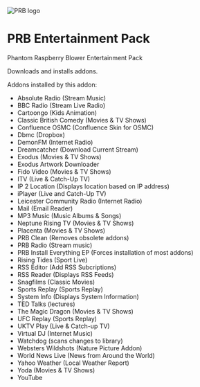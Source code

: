 ![PRB logo](https://github.com/PhantomRaspberryBlower/repository.prb-entertainment-pack/blob/master/repository.prb-entertainment-pack/icon.png)

PRB Entertainment Pack
======================

Phantom Raspberry Blower Entertainment Pack

Downloads and installs addons.

Addons installed by this addon:
  - Absolute Radio (Stream Music)
  - BBC Radio (Stream Live Radio)
  - Cartoongo (Kids Animation)
  - Classic British Comedy (Movies & TV Shows)
  - Confluence OSMC (Confluence Skin for OSMC)
  - Dbmc (Dropbox)
  - DemonFM (Internet Radio)
  - Dreamcatcher (Download Current Stream)
  - Exodus (Movies & TV Shows)
  - Exodus Artwork Downloader
  - Fido Video (Movies & TV Shows)
  - ITV (Live & Catch-Up TV)
  - IP 2 Location (Displays location based on IP address)
  - iPlayer (Live and Catch-Up TV)
  - Leicester Community Radio (Internet Radio)
  - Mail (Email Reader)
  - MP3 Music (Music Albums & Songs)
  - Neptune Rising TV (Movies & TV Shows)
  - Placenta (Movies & TV Shows)
  - PRB Clean (Removes obsolete addons)
  - PRB Radio (Stream music)
  - PRB Install Everything EP (Forces installation of most addons)
  - Rising Tides (Sport Live)
  - RSS Editor (Add RSS Subcriptions)
  - RSS Reader (Displays RSS Feeds)
  - Snagfilms (Classic Movies)
  - Sports Replay (Sports Replay)
  - System Info (Displays System Information)
  - TED Talks (lectures)
  - The Magic Dragon (Movies & TV Shows)
  - UFC Replay (Sports Replay)
  - UKTV Play (Live & Catch-up TV)
  - Virtual DJ (Internet Music)
  - Watchdog (scans changes to library)
  - Websters Wildshots (Nature Picture Addon)
  - World News Live (News from Around the World)
  - Yahoo Weather (Local Weather Report)
  - Yoda (Movies & TV Shows)
  - YouTube
